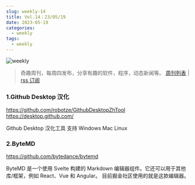 ```yaml
---
slug: weekly-14
title: Vol.14：23/05/19
date: 2023-05-19
categories:
  - weekly
tags:
  - weekly
---
```


![weekly](https://imgurl.zishu.me/weekly.webp)

> 奇趣周刊，每周四发布，分享有趣的软件，程序，动态新闻等。 [周刊列表](/categories/weekly/) | [rss 订阅](/categories/weekly/index.xml)

### 1.Github Desktop 汉化
https://github.com/robotze/GithubDesktopZhTool
https://desktop.github.com/

Github Desktop 汉化工具 支持 Windows Mac Linux

### 2.ByteMD
https://github.com/bytedance/bytemd

ByteMD 是一个使用 Svelte 构建的 Markdown 编辑器组件。它还可以用于其他库/框架，例如 React、Vue 和 Angular。
目前掘金社区使用的就是这款编辑器。
